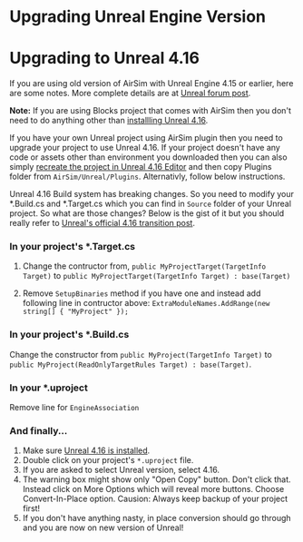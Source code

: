 
# Upgrading Unreal Engine Version
# Upgrading to Unreal 4.16

If you are using old version of AirSim with Unreal Engine 4.15 or earlier, here are some notes. More complete details are at [Unreal forum post](https://forums.unrealengine.com/showthread.php?145757-C-4-16-Transition-Guide).

**Note:** If you are using Blocks project that comes with AirSim then you don't need to do anything other than [installling Unreal 4.16](build.md).

If you have your own Unreal project using AirSim plugin then you need to upgrade your project to use Unreal 4.16. If your project doesn't have any code or assets other than environment you downloaded then you can also simply [recreate the project in Unreal 4.16 Editor](unreal_custenv.md) and then copy Plugins folder from `AirSim/Unreal/Plugins`. Alternativly, follow below instructions.

Unreal 4.16 Build system has breaking changes. So you need to modify your *.Build.cs and *.Target.cs which you can find in `Source` folder of your Unreal project. So what are those changes? Below is the gist of it but you should really refer to [Unreal's official 4.16 transition post](https://forums.unrealengine.com/showthread.php?145757-C-4-16-Transition-Guide).

### In your project's *.Target.cs
1. Change the contructor from, `public MyProjectTarget(TargetInfo Target)` to `public MyProjectTarget(TargetInfo Target) : base(Target)`

2. Remove `SetupBinaries` method if you have one and instead add following line in contructor above: `ExtraModuleNames.AddRange(new string[] { "MyProject" });`

### In your project's *.Build.cs
Change the constructor from `public MyProject(TargetInfo Target)` to `public MyProject(ReadOnlyTargetRules Target) : base(Target)`.

### In your *.uproject
Remove line for `EngineAssociation`

### And finally...
1. Make sure [Unreal 4.16 is installed](build,md).
2. Double click on your project's `*.uproject` file.
3. If you are asked to select Unreal version, select 4.16.
4. The warning box might show only "Open Copy" button. Don't click that. Instead click on More Options which will reveal more buttons. Choose Convert-In-Place option. Causion: Always keep backup of your project first!
5. If you don't have anything nasty, in place conversion should go through and you are now on new version of Unreal!

